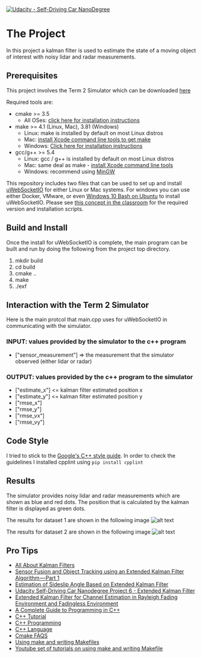 [![Udacity - Self-Driving Car NanoDegree](https://s3.amazonaws.com/udacity-sdc/github/shield-carnd.svg)](http://www.udacity.com/drive)

# The Project
In this project a kalman filter is used to estimate the state of a moving object of interest with noisy lidar and radar measurements. 

[//]: # (Image References)

[image1]: ./images/Dataset1.png "Result of Dataset 1"
[image2]: ./images/Dataset2.png "Result of Dataset 2"

## Prerequisites

This project involves the Term 2 Simulator which can be downloaded [here](https://github.com/udacity/self-driving-car-sim/releases)

Required tools are:
* cmake >= 3.5
  * All OSes: [click here for installation instructions](https://cmake.org/install/)
* make >= 4.1 (Linux, Mac), 3.81 (Windows)
  * Linux: make is installed by default on most Linux distros
  * Mac: [install Xcode command line tools to get make](https://developer.apple.com/xcode/features/)
  * Windows: [Click here for installation instructions](http://gnuwin32.sourceforge.net/packages/make.htm)
* gcc/g++ >= 5.4
  * Linux: gcc / g++ is installed by default on most Linux distros
  * Mac: same deal as make - [install Xcode command line tools](https://developer.apple.com/xcode/features/)
  * Windows: recommend using [MinGW](http://www.mingw.org/)

This repository includes two files that can be used to set up and install [uWebSocketIO](https://github.com/uWebSockets/uWebSockets) for either Linux or Mac systems. For windows you can use either Docker, VMware, or even [Windows 10 Bash on Ubuntu](https://www.howtogeek.com/249966/how-to-install-and-use-the-linux-bash-shell-on-windows-10/) to install uWebSocketIO. Please see [this concept in the classroom](https://classroom.udacity.com/nanodegrees/nd013/parts/40f38239-66b6-46ec-ae68-03afd8a601c8/modules/0949fca6-b379-42af-a919-ee50aa304e6a/lessons/f758c44c-5e40-4e01-93b5-1a82aa4e044f/concepts/16cf4a78-4fc7-49e1-8621-3450ca938b77) for the required version and installation scripts.

## Build and Install
Once the install for uWebSocketIO is complete, the main program can be built and run by doing the following from the project top directory.

1. mkdir build
2. cd build
3. cmake ..
4. make
5. ./exf

## Interaction with the Term 2 Simulator

Here is the main protcol that main.cpp uses for uWebSocketIO in communicating with the simulator.

### INPUT: values provided by the simulator to the c++ program

* ["sensor_measurement"] => the measurement that the simulator observed (either lidar or radar)

### OUTPUT: values provided by the c++ program to the simulator

* ["estimate_x"] <= kalman filter estimated position x
* ["estimate_y"] <= kalman filter estimated position y
* ["rmse_x"]
* ["rmse_y"]
* ["rmse_vx"]
* ["rmse_vy"]


## Code Style
I tried to stick to the [Google's C++ style guide](https://google.github.io/styleguide/cppguide.html).
In order to check the guidelines I installed cpplint using 
`pip install cpplint`


## Results
The simulator provides noisy lidar and radar measurements which are shown as blue and red dots. The position that is calculated by the kalman filter is displayed as green dots.

The results for dataset 1 are shown in the following image
![alt text][image1]

The results for dataset 2 are shown in the following image
![alt text][image2]



## Pro Tips

* [All About Kalman Filters](https://medium.com/self-driving-cars/all-about-kalman-filters-8924abe3aa88)
* [Sensor Fusion and Object Tracking using an Extended Kalman Filter Algorithm — Part 1](https://medium.com/@mithi/object-tracking-and-fusing-sensor-measurements-using-the-extended-kalman-filter-algorithm-part-1-f2158ef1e4f0)
* [Estimation of Sideslip Angle Based on Extended Kalman Filter](https://www.hindawi.com/journals/jece/2017/5301602/)
* [Udacity Self-Driving Car Nanodegree Project 6 - Extended Kalman Filter](http://jeremyshannon.com/2017/04/21/udacity-sdcnd-extended-kalman-filter.html)
* [Extended Kalman Filter for Channel Estimation in Rayleigh Fading Environment and Fadingless Environment](https://www.ijser.org/paper/Extended-Kalman-Filter-for-Channel-Estimation-in-Rayleigh-Fading-Environment-and-Fadingless-Environment.html)
* [A Complete Guide to Programming in C++](http://www.lmpt.univ-tours.fr/~volkov/C++.pdf)
* [C++ Tutorial](https://www.tutorialspoint.com/cplusplus/index.htm)
* [C++ Programming](https://en.wikibooks.org/wiki/C%2B%2B_Programming)
* [C++ Language](http://www.cplusplus.com/doc/tutorial/)
* [Cmake FAQS](https://cmake.org/Wiki/CMake_FAQ)
* [Using make and writing Makefiles](https://www.cs.swarthmore.edu/~newhall/unixhelp/howto_makefiles.html)
* [Youtube set of tutorials on using make and writing Makefile](https://www.youtube.com/watch?v=aw9wHbFTnAQ)
 

